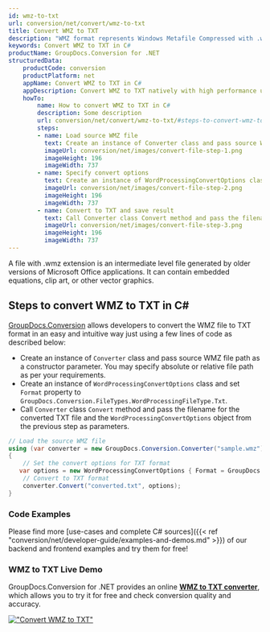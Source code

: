 ```yaml
---
id: wmz-to-txt
url: conversion/net/convert/wmz-to-txt
title: Convert WMZ to TXT
description: "WMZ format represents Windows Metafile Compressed with .wmz extension. Learn how to convert WMZ to TXT file programmatically in C# language using GroupDocs.Conversion for .NET library."
keywords: Convert WMZ to TXT in C#
productName: GroupDocs.Conversion for .NET
structuredData:
    productCode: conversion
    productPlatform: net
    appName: Convert WMZ to TXT in C#
    appDescription: Convert WMZ to TXT natively with high performance using C# language and server side GroupDocs.Conversion for .NET APIs, without the use of any software like Microsoft or Open Office.
    howTo:
        name: How to convert WMZ to TXT in C# 
        description: Some description
        url: conversion/net/convert/wmz-to-txt/#steps-to-convert-wmz-to-txt-in-c
        steps:
        - name: Load source WMZ file 
          text: Create an instance of Converter class and pass source WMZ file path as a constructor parameter. You may specify absolute or relative file path as per your requirements. 
          imageUrl: conversion/net/images/convert-file-step-1.png
          imageHeight: 196
          imageWidth: 737
        - name: Specify convert options 
          text: Create an instance of WordProcessingConvertOptions class.
          imageUrl: conversion/net/images/convert-file-step-2.png
          imageHeight: 196
          imageWidth: 737
        - name: Convert to TXT and save result 
          text: Call Converter class Convert method and pass the filename for the converted HTML file and the WordProcessingConvertOptions object from the previous step as parameters.
          imageUrl: conversion/net/images/convert-file-step-3.png
          imageHeight: 196
          imageWidth: 737
---
```


A file with .wmz extension is an intermediate level file generated by older versions of Microsoft Office applications. It can contain embedded equations, clip art, or other vector graphics.

## Steps to convert WMZ to TXT in C#

[GroupDocs.Conversion](https://products.groupdocs.com/conversion/net) allows developers to convert the WMZ file to TXT format in an easy and intuitive way just using a few lines of code as described below:

* Create an instance of `Converter` class and pass source WMZ file path as a constructor parameter. You may specify absolute or relative file path as per your requirements. 
* Create an instance of `WordProcessingConvertOptions` class and set `Format` property to `GroupDocs.Conversion.FileTypes.WordProcessingFileType.Txt`.
* Call `Converter` class `Convert` method and pass the filename for the converted TXT file and the `WordProcessingConvertOptions` object from the previous step as parameters.

```csharp
// Load the source WMZ file
using (var converter = new GroupDocs.Conversion.Converter("sample.wmz"))
{
    // Set the convert options for TXT format
   var options = new WordProcessingConvertOptions { Format = GroupDocs.Conversion.FileTypes.WordProcessingFileType.Txt };
    // Convert to TXT format
    converter.Convert("converted.txt", options);
}
```

### Code Examples

Please find more [use-cases and complete C# sources]({{< ref "conversion/net/developer-guide/examples-and-demos.md" >}}) of our backend and frontend examples and try them for free!

### WMZ to TXT Live Demo

GroupDocs.Conversion for .NET provides an online [**WMZ to TXT converter**](https://products.groupdocs.app/conversion/wmz-to-txt), which allows you to try it for free and check conversion quality and accuracy.

[!["Convert WMZ to TXT"](conversion/net/images/convert-to-txt/convert-wmz-to-txt.png)](https://products.groupdocs.app/conversion/wmz-to-txt)